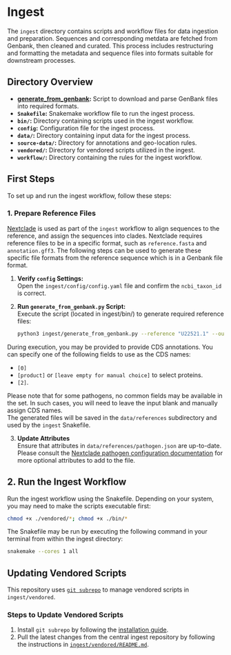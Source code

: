# Ingest

The `ingest` directory contains scripts and workflow files for data ingestion and preparation. Sequences 
and corresponding metdata are fetched from Genbank, then cleaned and curated. This process includes restructuring and formatting the metadata and sequence files into formats suitable for downstream processes.

## Directory Overview
- **[generate_from_genbank](bin/generate_from_genbank.py):** Script to download and parse GenBank files into required formats.
- **`Snakefile`:** Snakemake workflow file to run the ingest process.
- **`bin/`:** Directory containing scripts used in the ingest workflow.
- **`config`:** Configuration file for the ingest process.
- **`data/`:** Directory containing input data for the ingest process.
- **`source-data/`:** Directory for annotations and geo-location rules.
- **`vendored/`:** Directory for vendored scripts utilized in the ingest.
- **`workflow/`:** Directory containing the rules for the ingest workflow.



## First Steps

To set up and run the ingest workflow, follow these steps:

### 1. Prepare Reference Files
[Nextclade](https://clades.nextstrain.org/) is used as part of the `ingest` workflow to align sequences to the reference, and assign the sequences into clades. Nextclade requires reference files to be in a specific format, such as `reference.fasta` and `annotation.gff3`. The following steps can be used to generate these specific file formats from the reference sequence which is in a Genbank file format.

1. **Verify `config` Settings:**  
   Open the `ingest/config/config.yaml` file and confirm the `ncbi_taxon_id` is correct.

2. **Run `generate_from_genbank.py` Script:**  
   Execute the script (located in ingest/bin/) to generate required reference files:
   ```bash
   python3 ingest/generate_from_genbank.py --reference "U22521.1" --output-dir ingest/data/references/
   ```

During execution, you may be provided to provide CDS annotations. You can specify one of the following fields to use as the CDS names:

- `[0]`
- `[product]` or `[leave empty for manual choice]` to select proteins.
- `[2]`.

Please note that for some pathogens, no common fields may be available in the set. In such cases, you will need to leave the input blank and manually assign CDS names.  
The generated files will be saved in the `data/references` subdirectory and used by the `ingest` Snakefile.

3. **Update Attributes**  
   Ensure that attributes in `data/references/pathogen.json` are up-to-date. Please consult the [Nextclade pathogen configuration documentation](https://docs.nextstrain.org/projects/nextclade/en/stable/user/nextclade-cli/index.html)  for more optional attributes to add to the file.  



## 2. Run the Ingest Workflow

Run the ingest workflow using the Snakefile. Depending on your system, you may need to make the scripts executable first:

```bash
chmod +x ./vendored/*; chmod +x ./bin/*
```
The Snakefile may be run by executing the following command in your terminal from within the ingest directory:

```bash
snakemake --cores 1 all
```


## Updating Vendored Scripts

This repository uses [`git subrepo`](https://github.com/ingydotnet/git-subrepo) to manage vendored scripts in `ingest/vendored`.

### Steps to Update Vendored Scripts

1. Install `git subrepo` by following the [installation guide](https://github.com/ingydotnet/git-subrepo#installation).
2. Pull the latest changes from the central ingest repository by following the instructions in [`ingest/vendored/README.md`](vendored/README.md#vendoring).

